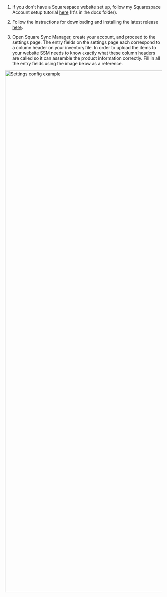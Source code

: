 1. If you don't have a Squarespace website set up, follow my Squarespace Account setup tutorial [here](https://github.com/biscuitbuns23/Square-Sync-Manager/blob/Initial-consolidated/docs/Squarespace%20account%20tutorial.md) (It's in the docs folder).
   
2. Follow the instructions for downloading and installing the latest release [here](https://github.com/biscuitbuns23/Square-Sync-Manager/releases).
   
3. Open Square Sync Manager, create your account, and proceed to the settings page.
The entry fields on the settings page each correspond to a column header on your inventory
file. In order to upload the items to your website SSM needs to know exactly what these column
headers are called so it can assemble the product information correctly. Fill in all the entry
fields using the image below as a reference.
<img width="1679" alt="Settings config example" src="https://github.com/biscuitbuns23/Square-Sync-Manager/assets/28676599/c4ca414b-1427-4a88-831f-10321abba5ad">
